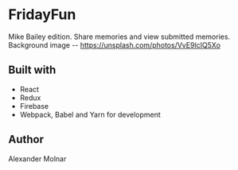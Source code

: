 # FridayFun

Mike Bailey edition. Share memories and view submitted memories. Background image -- https://unsplash.com/photos/VvE9lcIQ5Xo

## Built with
  * React
  * Redux
  * Firebase
  * Webpack, Babel and Yarn for development

## Author

Alexander Molnar
